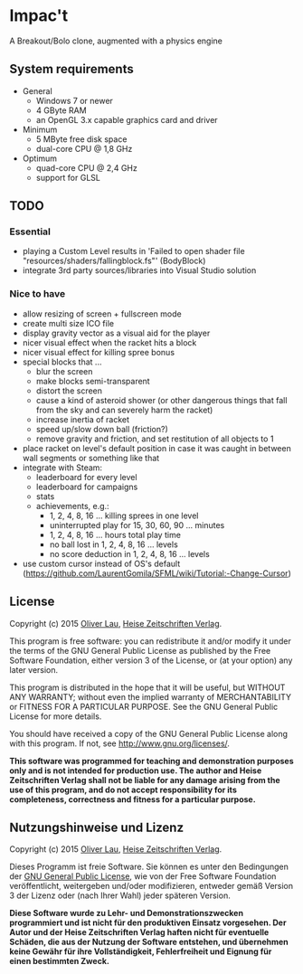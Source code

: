 # Impac't

A Breakout/Bolo clone, augmented with a physics engine


## System requirements

 - General
   - Windows 7 or newer
   - 4 GByte RAM
   - an OpenGL 3.x capable graphics card and driver
 - Minimum
   - 5 MByte free disk space
   - dual-core CPU @ 1,8 GHz
 - Optimum
   - quad-core CPU @ 2,4 GHz
   - support for GLSL


## TODO

### Essential

 - playing a Custom Level results in 'Failed to open shader file "resources/shaders/fallingblock.fs"' (BodyBlock)
 - integrate 3rd party sources/libraries into Visual Studio solution

### Nice to have

 - allow resizing of screen + fullscreen mode
 - create multi size ICO file
 - display gravity vector as a visual aid for the player
 - nicer visual effect when the racket hits a block
 - nicer visual effect for killing spree bonus
 - special blocks that ...
   - blur the screen
   - make blocks semi-transparent
   - distort the screen
   - cause a kind of asteroid shower (or other dangerous things that fall from the sky and can severely harm the racket)
   - increase inertia of racket
   - speed up/slow down ball (friction?)
   - remove gravity and friction, and set restitution of all objects to 1
 - place racket on level's default position in case it was caught in between wall segments or something like that
 - integrate with Steam:
   - leaderboard for every level
   - leaderboard for campaigns
   - stats
   - achievements, e.g.:
	 - 1, 2, 4, 8, 16 ... killing sprees in one level
	 - uninterrupted play for 15, 30, 60, 90 ... minutes
	 - 1, 2, 4, 8, 16 ... hours total play time
	 - no ball lost in 1, 2, 4, 8, 16 ... levels
     - no score deduction in 1, 2, 4, 8, 16 ... levels
 - use custom cursor instead of OS's default (https://github.com/LaurentGomila/SFML/wiki/Tutorial:-Change-Cursor)

## License

Copyright (c) 2015 [Oliver Lau](mailto:ola@ct.de),
<a href="http://www.heise.de/">Heise Zeitschriften Verlag</a>.


This program is free software: you can redistribute it and/or modify
it under the terms of the GNU General Public License as published by
the Free Software Foundation, either version 3 of the License, or
(at your option) any later version.

This program is distributed in the hope that it will be useful,
but WITHOUT ANY WARRANTY; without even the implied warranty of
MERCHANTABILITY or FITNESS FOR A PARTICULAR PURPOSE.  See the
GNU General Public License for more details.

You should have received a copy of the GNU General Public License
along with this program. If not, see
<a href="http://www.gnu.org/licenses/">http://www.gnu.org/licenses/</a>.


__This software was programmed for teaching and demonstration purposes only
and is not intended for production use. The author and Heise Zeitschriften
Verlag shall not be liable for any damage arising from the use of this program,
and do not accept responsibility for its completeness, correctness and fitness
for a particular purpose.__


## Nutzungshinweise und Lizenz

Copyright (c) 2015 [Oliver Lau](mailto:ola@ct.de),
<a href="http://www.heise.de/">Heise Zeitschriften Verlag</a>.

Dieses Programm ist freie Software. Sie können es unter den Bedingungen der
<a href="http://www.gnu.org/licenses/gpl-3.0">GNU General Public License</a>,
wie von der Free Software Foundation veröffentlicht, weitergeben und/oder
modifizieren, entweder gemäß Version 3 der Lizenz oder (nach Ihrer Wahl)
jeder späteren Version.

__Diese Software wurde zu Lehr- und Demonstrationszwecken programmiert
und ist nicht für den produktiven Einsatz vorgesehen. Der Autor und der
Heise Zeitschriften Verlag haften nicht für eventuelle Schäden, die aus
der Nutzung der Software entstehen, und übernehmen keine Gewähr für ihre
Vollständigkeit, Fehlerfreiheit und Eignung für einen bestimmten Zweck.__

